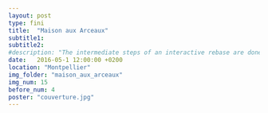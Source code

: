 ```yaml
---
layout: post
type: fini
title:  "Maison aux Arceaux"
subtitle1:
subtitle2:
#description: "The intermediate steps of an interactive rebase are done with a detached HEAD (partially to avoid polluting the active branch’s reflog). If you finish the full rebase operation, it will update your original branch with the cumulative result of the rebase operation and reattach HEAD to the original branch."
date:   2016-05-1 12:00:00 +0200
location: "Montpellier"
img_folder: "maison_aux_arceaux"
img_num: 15
before_num: 4
poster: "couverture.jpg"
---
```

